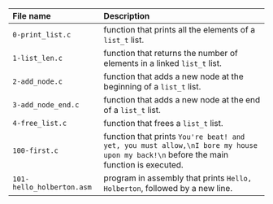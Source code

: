 | File name | Description |
| :-------- | :---------- |
|`0-print_list.c` | function that prints all the elements of a `list_t` list. |
| `1-list_len.c` |  function that returns the number of elements in a linked `list_t` list. |
| `2-add_node.c` | function that adds a new node at the beginning of a `list_t` list. |
| `3-add_node_end.c` |  function that adds a new node at the end of a `list_t` list. |
| `4-free_list.c` | function that frees a `list_t` list. |
| `100-first.c` | function that prints `You're beat! and yet, you must allow,\nI bore my house upon my back!\n` before the main function is executed. |
| `101-hello_holberton.asm` | program in assembly that prints `Hello, Holberton`, followed by a new line. |
